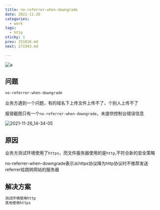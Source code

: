 ```yaml
---
title: no-referrer-when-downgrade
date: 2021-11-26
categories:
  - work
tags:
  - http
sticky: 1
prev: 251016.md
next: 271943.md

---
```


![a](https://gitee.com/snowyan/image/raw/master/2021/202111261436955.png)

<!-- more -->

## 问题

```bash
no-referrer-when-downgrade
```

业务方遇到一个问题，有的域名下上传文件上传不了，个别人上传不了

报错截图只有一个`no-referrer-when-downgrade`，未提供控制台错误信息

![2021-11-26_14-34-05](https://gitee.com/snowyan/image/raw/master/2021/202111261434254.png)

## 原因

业务方测试环境使用了`https`，而文件服务器使用的是`http`,不符合新的安全策略

no-referrer-when-downgrade表示从https协议降为http协议时不推荐发送referrer给跳转网站的服务器

## 解决方案

```js
测试环境使用http
其他使用https
```

